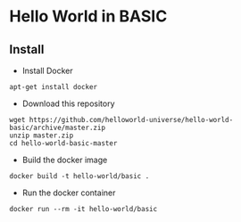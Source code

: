# Hello World in BASIC

## Install
- Install Docker
```
apt-get install docker
```
- Download this repository
```
wget https://github.com/helloworld-universe/hello-world-basic/archive/master.zip
unzip master.zip
cd hello-world-basic-master
```
- Build the docker image
```
docker build -t hello-world/basic .
```
- Run the docker container
```
docker run --rm -it hello-world/basic
```
